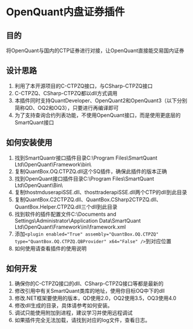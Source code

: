 # OpenQuant内盘证券插件

## 目的
将OpenQuant与国内的CTP证券进行对接，让OpenQuant直接能交易国内证券

## 设计思路
1. 利用了本开源项目的C-CTPZQ接口，与CSharp-CTPZQ接口
2. C-CTPZQ、CSharp-CTPZQ都以dll方式调用
3. 本插件同时支持QuantDeveloper、OpenQuant2和OpenQuant3（以下分别简称QD、OQ2和OQ3），只要进行再编译即可
4. 为了支持查询合约列表功能，不使用OpenQuant接口，而是使用更底层的SmartQuant接口

## 如何安装使用
1. 找到SmartQuantr接口插件目录C:\Program Files\SmartQuant Ltd\OpenQuant\Framework\bin\
2. 复制QuantBox.OQ.CTPZQ.dll这个SQ插件，确保此插件的版本正确
3. 找到OpenQuant接口插件目录C:\Program Files\SmartQuant Ltd\OpenQuant\Bin\
4. 复制thostmduserapiSSE.dll、thosttraderapiSSE.dll两个CTP的dll到此目录
5. 复制QuantBox.C2CTPZQ.dll、QuantBox.CSharp2CTPZQ.dll、QuantBox.Helper.CTPZQ.dll三个dll到此目录
6. 找到软件的插件配置文件C:\Documents and Settings\Administrator\Application Data\SmartQuant Ltd\OpenQuant\Framework\ini\framework.xml
7. 添加`<plugin enabled="True" assembly="QuantBox.OQ.CTPZQ" type="QuantBox.OQ.CTPZQ.QBProvider" x64="False" />`到对应位置
8. 如何使用请查看插件的使用说明

## 如何开发
1. 确保你的C-CTPZQ接口的dll、CSharp-CTPZQ接口等都是最新的
3. 修改引用中有关SmartQuant类库的地址，使用你目标OQ中下的dll
4. 修改.NET框架要使用的版本，QD使用2.0，OQ2使用3.5，OQ3使用4.0
5. 修改dll生成的目录，具体请参考如何安装。
6. 调试只能使用附加到进程，建议学习并使用远程调试
7. 如果插件完全无法加载，请找到对应的log文件，查看日志。
